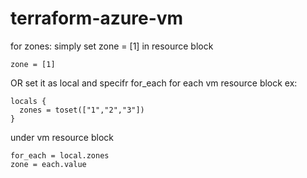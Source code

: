 # terraform-azure-vm

for zones:
simply set zone = [1] in resource block 
```
zone = [1]
```
OR
set it as local and specifr for_each for each vm resource block 
ex: 
```
locals {
  zones = toset(["1","2","3"])
}
```
under vm resource block 
```
for_each = local.zones
zone = each.value
```

